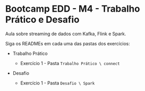 # Bootcamp EDD - M4 - Trabalho Prático e Desafio

Aula sobre streaming de dados com Kafka, Flink e Spark.

Siga os READMEs em cada uma das pastas dos exercícios:

- Trabalho Prático
    - Exercício 1 - Pasta `Trabalho Prático \ connect`

- Desafio
    - Exercício 1 - Pasta `Desafio \ Spark`
